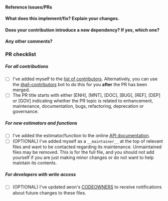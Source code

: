 <!--
Thanks for contributing a pull request! Please ensure you have taken a look at our
contribution guide: https://www.aeon-toolkit.org/en/latest/contributing.html.

Feel free to delete sections of this template if they do not apply to your PR,
avoid submitting a blank template or empty sections.
If you are a new contributor, do not delete this template without a suitable
replacement or reason. If in doubt, ask for help. We're here to help!

Please be aware that we are a team of volunteers so patience is
necessary when waiting for a review or reply. There may not be a quick turnaround for
reviews during slow periods. While we value all contributions big or small, pull
requests which do not follow our guidelines may be closed.
-->

#### Reference Issues/PRs

<!--
Example: Fixes #1234. See also #3456.
Please use keywords (e.g., Fixes) to create link to the issues or pull requests
you resolved, so that they will automatically be closed when your pull request
is merged. See https://github.com/blog/1506-closing-issues-via-pull-requests
-->

#### What does this implement/fix? Explain your changes.

<!--
A clear and concise description of what you have implemented.
-->

#### Does your contribution introduce a new dependency? If yes, which one?

<!--
If your contribution does add a dependency, we may suggest adding it as an
optional/soft dependency to keep external dependencies of the core aeon package
to a minimum.
-->

#### Any other comments?

<!--
Any other information that is important to this PR or helpful for reviewers.
-->

### PR checklist

<!--
Please go through the checklist below. Please feel free to remove points if they are
not applicable. To check a box, replace the space inside the square brackets with an
'x' i.e. [x].
-->

##### For all contributions
- [ ] I've added myself to the [list of contributors](https://github.com/aeon-toolkit/aeon/blob/main/.all-contributorsrc). Alternatively, you can use the [@all-contributors](https://allcontributors.org/docs/en/bot/usage) bot to do this for you **after** the PR has been merged.
- [ ] The PR title starts with either [ENH], [MNT], [DOC], [BUG], [REF], [DEP] or [GOV] indicating whether the PR topic is related to enhancement, maintenance, documentation, bugs, refactoring, deprecation or governance.

##### For new estimators and functions
- [ ] I've added the estimator/function to the online [API documentation](https://www.aeon-toolkit.org/en/latest/api_reference.html).
- [ ] (OPTIONAL) I've added myself as a `__maintainer__` at the top of relevant files and want to be contacted regarding its maintenance. Unmaintained files may be removed. This is for the full file, and you should not add yourself if you are just making minor changes or do not want to help maintain its contents.

##### For developers with write access
- [ ] (OPTIONAL) I've updated aeon's [CODEOWNERS](https://github.com/aeon-toolkit/aeon/blob/main/CODEOWNERS) to receive notifications about future changes to these files.


<!--
Thanks for contributing!
-->
